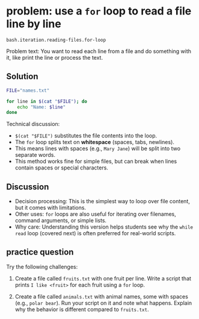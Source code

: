 # problem: use a `for` loop to read a file line by line

`bash.iteration.reading-files.for-loop`

Problem text: You want to read each line from a file and do something with it, like print the line or process the text.

## Solution

```bash
FILE="names.txt"

for line in $(cat "$FILE"); do
    echo "Name: $line"
done
```

Technical discussion:

* `$(cat "$FILE")` substitutes the file contents into the loop.
* The `for` loop splits text on **whitespace** (spaces, tabs, newlines).
* This means lines with spaces (e.g., `Mary Jane`) will be split into two separate words.
* This method works fine for simple files, but can break when lines contain spaces or special characters.

## Discussion

* Decision processing: This is the simplest way to loop over file content, but it comes with limitations.
* Other uses: `for` loops are also useful for iterating over filenames, command arguments, or simple lists.
* Why care: Understanding this version helps students see why the `while read` loop (covered next) is often preferred for real-world scripts.

## practice question

Try the following challenges:

1. Create a file called `fruits.txt` with one fruit per line.
   Write a script that prints `I like <fruit>` for each fruit using a `for` loop.

2. Create a file called `animals.txt` with animal names, some with spaces (e.g., `polar bear`).
   Run your script on it and note what happens. Explain why the behavior is different compared to `fruits.txt`.
